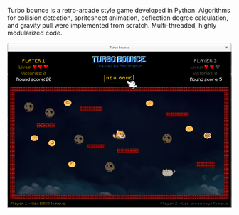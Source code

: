 Turbo bounce is a retro-arcade style game developed in Python. Algorithms for collision detection, spritesheet animation,
deflection degree calculation, and gravity pull were implemented from scratch. Multi-threaded, highly modularized code.

![Screenshot 1](/src/images/screenshots/screenshot1.png?raw=true "Screenshot 1")
